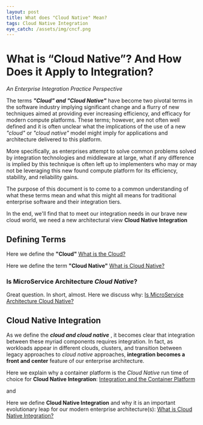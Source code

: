 ```yaml
---
layout: post
title: What does "Cloud Native" Mean?
tags: Cloud Native Integration 
eye_catch: /assets/img/cncf.png
---
```


# What is “Cloud Native”? And How Does it Apply to Integration? 
*An Enterprise Integration Practice Perspective* 

The terms ***"Cloud" and "Cloud Native"*** have become two pivotal terms in the software industry implying significant change and a flurry of new techniques aimed at providing ever increasing efficiency, and efficacy 
for modern compute platforms. These terms; however, are not often well defined and it is often unclear what the implications of the use of a new *"cloud"* or *"cloud native"* model might imply for applications and architecture delivered to this platform. 

More specifically, as enterprises attempt to solve common problems solved by integration technologies and middleware at large, what if any difference is implied by this technique is often left up to implementers who may or may not be leveraging this new found compute platform for its efficiency, stability, and reliability gains. 

The purpose of this document is to come to a common understanding of what these terms mean and what this might all means for traditional enterprise software and their integration tiers. 

In the end, we'll find that to meet our integration needs in our brave new cloud world, we need a new architectural view **Cloud Native Integration** 

## Defining Terms

Here we define the **"Cloud"** [What is the Cloud?](https://github.com/mike-costello/cloud-native-integration/blob/master/definition-cloud.md)

Here we define the term **"Cloud Native"** [What is Cloud Native?](./definition-cloudnative.md)

### Is MicroService Architecture *Cloud Native*?
Great question. In short, almost. Here we discuss why: [Is MicroService Architecture Cloud Native?](/assets/cloud-native/msa-cloudnative.md)

## **Cloud Native Integration**  
As we define the ***cloud and cloud native*** , it becomes clear that integration between these myriad components requires integration. In fact, as workloads appear in different clouds, clusters, and transition between legacy approaches to *cloud native* approaches, **integration becomes a front and center** feature of our enterprise architecture. 

Here we explain why a container platform is the *Cloud Native* run time of choice for **Cloud Native Integration**: [Integration and the Container Platform](cloud-native-container-platform.md)

and 

Here we define **Cloud Native Integration** and why it is an important evolutionary leap for our modern enterprise architecture(s): [What is Cloud Native Integration?](what-is-cloud-native-integration.md) 
